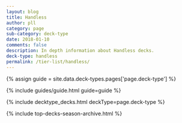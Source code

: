 ```yaml
---
layout: blog
title: Handless
author: pll
category: page
sub-category: deck-type
date: 2018-01-10
comments: false
description: In depth information about Handless decks.
deck-type: handless
permalink: /tier-list/handless/
---
```


{% assign guide = site.data.deck-types.pages['page.deck-type'] %}

{% include guides/guide.html guide=guide %}

{% include decktype_decks.html deckType=page.deck-type %}

{% include top-decks-season-archive.html %}